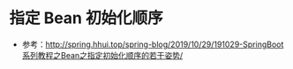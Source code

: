 # 指定 Bean 初始化顺序

- 参考：http://spring.hhui.top/spring-blog/2019/10/29/191029-SpringBoot系列教程之Bean之指定初始化顺序的若干姿势/